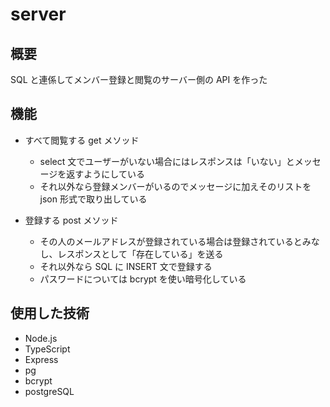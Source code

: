 # server

## 概要

SQL と連係してメンバー登録と閲覧のサーバー側の API を作った

## 機能

- すべて閲覧する get メソッド

  - select 文でユーザーがいない場合にはレスポンスは「いない」とメッセージを返すようにしている
  - それ以外なら登録メンバーがいるのでメッセージに加えそのリストを json 形式で取り出している

- 登録する post メソッド
  - その人のメールアドレスが登録されている場合は登録されているとみなし、レスポンスとして「存在している」を送る
  - それ以外なら SQL に INSERT 文で登録する
  - パスワードについては bcrypt を使い暗号化している

## 使用した技術

- Node.js
- TypeScript
- Express
- pg
- bcrypt
- postgreSQL
